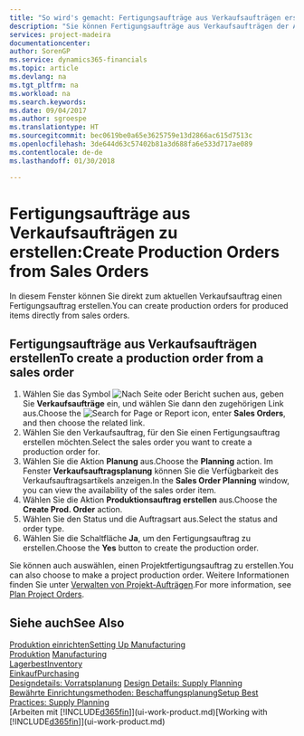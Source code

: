 ```yaml
---
title: "So wird's gemacht: Fertigungsaufträge aus Verkaufsaufträgen erstellen | Microsoft Docs"
description: "Sie können Fertigungsaufträge aus Verkaufsaufträgen der Abteilung Vertrieb und Marketing erstellen."
services: project-madeira
documentationcenter: 
author: SorenGP
ms.service: dynamics365-financials
ms.topic: article
ms.devlang: na
ms.tgt_pltfrm: na
ms.workload: na
ms.search.keywords: 
ms.date: 09/04/2017
ms.author: sgroespe
ms.translationtype: HT
ms.sourcegitcommit: bec0619be0a65e3625759e13d2866ac615d7513c
ms.openlocfilehash: 3de644d63c57402b81a3d688fa6e533d717ae089
ms.contentlocale: de-de
ms.lasthandoff: 01/30/2018

---
```

# <a name="create-production-orders-from-sales-orders"></a><span data-ttu-id="a7121-103">Fertigungsaufträge aus Verkaufsaufträgen zu erstellen:</span><span class="sxs-lookup"><span data-stu-id="a7121-103">Create Production Orders from Sales Orders</span></span>
<span data-ttu-id="a7121-104">In diesem Fenster können Sie direkt zum aktuellen Verkaufsauftrag einen Fertigungsauftrag erstellen.</span><span class="sxs-lookup"><span data-stu-id="a7121-104">You can create production orders for produced items directly from sales orders.</span></span>  

## <a name="to-create-a-production-order-from-a-sales-order"></a><span data-ttu-id="a7121-105">Fertigungsaufträge aus Verkaufsaufträgen erstellen</span><span class="sxs-lookup"><span data-stu-id="a7121-105">To create a production order from a sales order</span></span>  

1.  <span data-ttu-id="a7121-106">Wählen Sie das Symbol ![Nach Seite oder Bericht suchen](media/ui-search/search_small.png "Nach Seite oder Bericht suchen") aus, geben Sie **Verkaufsaufträge** ein, und wählen Sie dann den zugehörigen Link aus.</span><span class="sxs-lookup"><span data-stu-id="a7121-106">Choose the ![Search for Page or Report](media/ui-search/search_small.png "Search for Page or Report icon") icon, enter **Sales Orders**, and then choose the related link.</span></span>  
2.  <span data-ttu-id="a7121-107">Wählen Sie den Verkaufsauftrag, für den Sie einen Fertigungsauftrag erstellen möchten.</span><span class="sxs-lookup"><span data-stu-id="a7121-107">Select the sales order you want to create a production order for.</span></span>  
3.  <span data-ttu-id="a7121-108">Wählen Sie die Aktion **Planung** aus.</span><span class="sxs-lookup"><span data-stu-id="a7121-108">Choose the **Planning** action.</span></span> <span data-ttu-id="a7121-109">Im Fenster **Verkaufsauftragsplanung** können Sie die Verfügbarkeit des Verkaufsauftragsartikels anzeigen.</span><span class="sxs-lookup"><span data-stu-id="a7121-109">In the **Sales Order Planning** window, you can view the availability of the sales order item.</span></span>  
4.  <span data-ttu-id="a7121-110">Wählen Sie die Aktion **Produktionsauftrag erstellen** aus.</span><span class="sxs-lookup"><span data-stu-id="a7121-110">Choose the **Create Prod. Order** action.</span></span>  
5.  <span data-ttu-id="a7121-111">Wählen Sie den Status und die Auftragsart aus.</span><span class="sxs-lookup"><span data-stu-id="a7121-111">Select the status and order type.</span></span>  
6.  <span data-ttu-id="a7121-112">Wählen Sie die Schaltfläche **Ja**, um den Fertigungsauftrag zu erstellen.</span><span class="sxs-lookup"><span data-stu-id="a7121-112">Choose the **Yes** button to create the production order.</span></span>

<span data-ttu-id="a7121-113">Sie können auch auswählen, einen Projektfertigungsauftrag zu erstellen.</span><span class="sxs-lookup"><span data-stu-id="a7121-113">You can also choose to make a project production order.</span></span> <span data-ttu-id="a7121-114">Weitere Informationen finden Sie unter [Verwalten von Projekt-Aufträgen](production-how-to-plan-project-orders.md).</span><span class="sxs-lookup"><span data-stu-id="a7121-114">For more information, see [Plan Project Orders](production-how-to-plan-project-orders.md).</span></span>   

## <a name="see-also"></a><span data-ttu-id="a7121-115">Siehe auch</span><span class="sxs-lookup"><span data-stu-id="a7121-115">See Also</span></span>  
[<span data-ttu-id="a7121-116">Produktion einrichten</span><span class="sxs-lookup"><span data-stu-id="a7121-116">Setting Up Manufacturing</span></span>](production-configure-production-processes.md)  
<span data-ttu-id="a7121-117">[Produktion](production-manage-manufacturing.md)  </span><span class="sxs-lookup"><span data-stu-id="a7121-117">[Manufacturing](production-manage-manufacturing.md)  </span></span>  
[<span data-ttu-id="a7121-118">Lagerbest</span><span class="sxs-lookup"><span data-stu-id="a7121-118">Inventory</span></span>](inventory-manage-inventory.md)  
[<span data-ttu-id="a7121-119">Einkauf</span><span class="sxs-lookup"><span data-stu-id="a7121-119">Purchasing</span></span>](purchasing-manage-purchasing.md)  
<span data-ttu-id="a7121-120">[Designdetails: Vorratsplanung](design-details-supply-planning.md) </span><span class="sxs-lookup"><span data-stu-id="a7121-120">[Design Details: Supply Planning](design-details-supply-planning.md) </span></span>  
[<span data-ttu-id="a7121-121">Bewährte Einrichtungsmethoden: Beschaffungsplanung</span><span class="sxs-lookup"><span data-stu-id="a7121-121">Setup Best Practices: Supply Planning</span></span>](setup-best-practices-supply-planning.md)  
<span data-ttu-id="a7121-122">[Arbeiten mit [!INCLUDE[d365fin](includes/d365fin_md.md)]](ui-work-product.md)</span><span class="sxs-lookup"><span data-stu-id="a7121-122">[Working with [!INCLUDE[d365fin](includes/d365fin_md.md)]](ui-work-product.md)</span></span>


